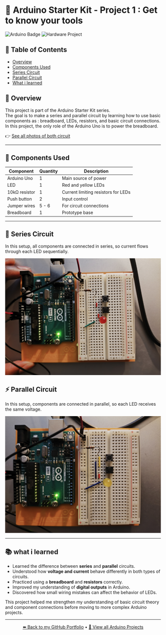 # 🔌 Arduino Starter Kit - Project 1 : Get to know your tools

![Arduino Badge](https://img.shields.io/badge/Arduino-00979D?style=for-the-badge&logo=arduino&logoColor=white)
![Hardware Project](https://img.shields.io/badge/Hardware%20Project-orange?style=for-the-badge&logo=raspberrypi&logoColor=white)

## 🧭 Table of Contents
- [Overview](#-overview)
- [Components Used](#-Components-used)
- [Series Circuit](#-series-circuit)
- [Parallel Circuit](#-parallel-circuit)
- [What i learned](#-what-i-learned)

## 🧠 Overview
This project is part of the Arduino Starter Kit series.  
The goal is to make a series and parallel circuit by learning how to use basic components as : breadboard, LEDs, resistors, and basic circuit connections.
In this project, the only role of the Arduino Uno is to power the breadboard.

👉 [See all photos of both circuit](./images/)

---

## 🧰 Components Used
| Component | Quantity | Description |
|------------|-----------|-------------|
| Arduino Uno | 1 | Main source of power |
| LED | 1 | Red and yellow LEDs |
| 10kΩ resistor | 1 | Current limiting resistors for LEDs |
| Push button | 2 | Input control |
| Jumper wires | 5 - 6 | For circuit connections |
| Breadboard | 1 | Prototype base |

---

## 🔋 Series Circuit

In this setup, all components are connected in series, so current flows through each LED sequentially.

![Series circuit front view](./images/series_circuit/setup_front.jpg)

## ⚡ Parallel Circuit

In this setup, components are connected in parallel, so each LED receives the same voltage.

![Parallel circuit front view](./images/parallel_circuit/setup_front.jpg)

---

## 📚 what i learned 

- Learned the difference between **series** and **parallel** circuits.
- Understood how **voltage and current** behave differently in both types of circuits.
- Practiced using a **breadboard** and **resistors** correctly.
- Improved my understanding of **digital outputs** in Arduino.
- Discovered how small wiring mistakes can affect the behavior of LEDs.

This project helped me strengthen my understanding of basic circuit theory and component connections before moving to more complex Arduino projects.

---

<p align="center">
  <a href="https://github.com/Siaibou">⬅️ Back to my GitHub Portfolio</a> •
  <a href="https://github.com/Siaibou/Electronics_ArduinoProject">🔌 View all Arduino Projects</a>
</p>

